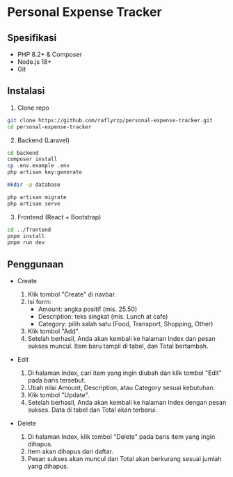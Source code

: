 # Personal Expense Tracker

## Spesifikasi

- PHP 8.2+ & Composer
- Node.js 18+
- Git

## Instalasi

1. Clone repo

```bash
git clone https://github.com/raflyrzp/personal-expense-tracker.git
cd personal-expense-tracker
```

2. Backend (Laravel)

```bash
cd backend
composer install
cp .env.example .env
php artisan key:generate

mkdir -p database

php artisan migrate
php artisan serve
```

3. Frontend (React + Bootstrap)

```bash
cd ../frontend
pnpm install
pnpm run dev
```

## Penggunaan

- Create

  1. Klik tombol "Create" di navbar.
  2. Isi form:
     - Amount: angka positif (mis. 25.50)
     - Description: teks singkat (mis. Lunch at cafe)
     - Category: pilih salah satu (Food, Transport, Shopping, Other)
  3. Klik tombol "Add".
  4. Setelah berhasil, Anda akan kembali ke halaman Index dan pesan sukses muncul. Item baru tampil di tabel, dan Total bertambah.

- Edit

  1. Di halaman Index, cari item yang ingin diubah dan klik tombol "Edit" pada baris tersebut.
  2. Ubah nilai Amount, Description, atau Category sesuai kebutuhan.
  3. Klik tombol "Update".
  4. Setelah berhasil, Anda akan kembali ke halaman Index dengan pesan sukses. Data di tabel dan Total akan terbarui.

- Delete
  1. Di halaman Index, klik tombol "Delete" pada baris item yang ingin dihapus.
  2. Item akan dihapus dari daftar.
  3. Pesan sukses akan muncul dan Total akan berkurang sesuai jumlah yang dihapus.
